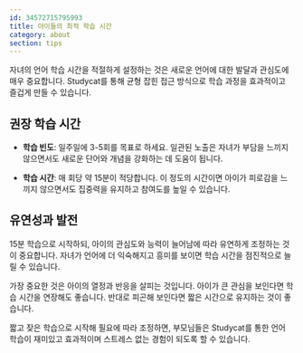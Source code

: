 ```yaml
---
id: 34572715795993
title: 아이들의 최적 학습 시간
category: about
section: tips
---
```

자녀의 언어 학습 시간을 적절하게 설정하는 것은 새로운 언어에 대한 발달과 관심도에 매우 중요합니다. Studycat를 통해 균형 잡힌 접근 방식으로 학습 과정을 효과적이고 즐겁게 만들 수 있습니다.

## 권장 학습 시간

- **학습 빈도**: 일주일에 3-5회를 목표로 하세요. 일관된 노출은 자녀가 부담을 느끼지 않으면서도 새로운 단어와 개념을 강화하는 데 도움이 됩니다.

- **학습 시간**: 매 회당 약 15분이 적당합니다. 이 정도의 시간이면 아이가 피로감을 느끼지 않으면서도 집중력을 유지하고 참여도를 높일 수 있습니다.

## 유연성과 발전 

15분 학습으로 시작하되, 아이의 관심도와 능력이 늘어남에 따라 유연하게 조정하는 것이 중요합니다. 자녀가 언어에 더 익숙해지고 흥미를 보이면 학습 시간을 점진적으로 늘릴 수 있습니다.

가장 중요한 것은 아이의 열정과 반응을 살피는 것입니다. 아이가 큰 관심을 보인다면 학습 시간을 연장해도 좋습니다. 반대로 피곤해 보인다면 짧은 시간으로 유지하는 것이 좋습니다.

짧고 잦은 학습으로 시작해 필요에 따라 조정하면, 부모님들은 Studycat를 통한 언어 학습이 재미있고 효과적이며 스트레스 없는 경험이 되도록 할 수 있습니다.

